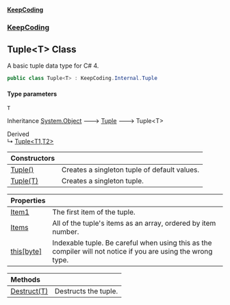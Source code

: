 #### [KeepCoding](index.md 'index')
### [KeepCoding](KeepCoding.md 'KeepCoding')
## Tuple&lt;T&gt; Class
A basic tuple data type for C# 4.  
```csharp
public class Tuple<T> : KeepCoding.Internal.Tuple
```
#### Type parameters
<a name='KeepCoding.Tuple.T..T'></a>
`T`  
  

Inheritance [System.Object](https://docs.microsoft.com/en-us/dotnet/api/System.Object 'System.Object') &#129106; [Tuple](Tuple.md 'KeepCoding.Internal.Tuple') &#129106; Tuple&lt;T&gt;  

Derived  
&#8627; [Tuple&lt;T1,T2&gt;](Tuple.T1.T2..md 'KeepCoding.Tuple&lt;T1,T2&gt;')  

| Constructors | |
| :--- | :--- |
| [Tuple()](Tuple.T..Tuple().md 'KeepCoding.Tuple&lt;T&gt;.Tuple()') | Creates a singleton tuple of default values.<br/> |
| [Tuple(T)](Tuple.T...ctor.rlxvpsaXElmrmlnoMpEd4g.md 'KeepCoding.Tuple&lt;T&gt;.Tuple(T)') | Creates a singleton tuple.<br/> |

| Properties | |
| :--- | :--- |
| [Item1](Tuple.T..Item1.md 'KeepCoding.Tuple&lt;T&gt;.Item1') | The first item of the tuple.<br/> |
| [Items](Tuple.T..Items.md 'KeepCoding.Tuple&lt;T&gt;.Items') | All of the tuple's items as an array, ordered by item number.<br/> |
| [this[byte]](Tuple.T..Item.oi5GOCxZadHbjK3qPaMAWQ.md 'KeepCoding.Tuple&lt;T&gt;.this[byte]') | Indexable tuple. Be careful when using this as the compiler will not notice if you are using the wrong type.<br/> |

| Methods | |
| :--- | :--- |
| [Destruct(T)](Tuple.T..Destruct.uFurjOgCcolGJlh+ZMhtCw.md 'KeepCoding.Tuple&lt;T&gt;.Destruct(T)') | Destructs the tuple.<br/> |

